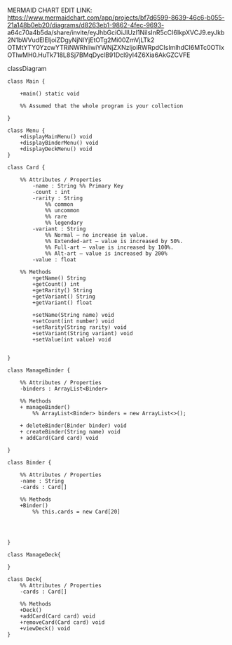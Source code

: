 MERMAID CHART EDIT LINK: 
https://www.mermaidchart.com/app/projects/bf7d6599-8639-46c6-b055-21a148b0eb20/diagrams/d8263eb1-9862-4fec-9693-
a64c70a4b5da/share/invite/eyJhbGciOiJIUzI1NiIsInR5cCI6IkpXVCJ9.eyJkb2N1bWVudElEIjoiZDgyNjNlYjEtOTg2Mi00ZmVjLTk2
OTMtYTY0YzcwYTRiNWRhIiwiYWNjZXNzIjoiRWRpdCIsImlhdCI6MTc0OTIxOTIwMH0.HuTk718L8Sj7BMqDyclB91Dcl9yI4Z6Xia6AkGZCVFE

classDiagram

    class Main {

        +main() static void

        %% Assumed that the whole program is your collection

    }
    
    class Menu {
        +displayMainMenu() void
        +displayBinderMenu() void
        +displayDeckMenu() void
    }

    class Card {

        %% Attributes / Properties
            -name : String %% Primary Key
            -count : int
            -rarity : String
                %% common
                %% uncommon
                %% rare
                %% legendary
            -variant : String
                %% Normal – no increase in value.
                %% Extended-art – value is increased by 50%.
                %% Full-art – value is increased by 100%.
                %% Alt-art – value is increased by 200%
            -value : float
        
        %% Methods
            +getName() String
            +getCount() int
            +getRarity() String
            +getVariant() String
            +getVariant() float

            +setName(String name) void
            +setCount(int number) void 
            +setRarity(String rarity) void
            +setVariant(String variant) void
            +setValue(int value) void


    }

    class ManageBinder {
        
        %% Attributes / Properties
        -binders : ArrayList<Binder>

        %% Methods
        + manageBinder()
            %% ArrayList<Binder> binders = new ArrayList<>(); 

        + deleteBinder(Binder binder) void
        + createBinder(String name) void
        + addCard(Card card) void
       
    }

    class Binder {

        %% Attributes / Properties
        -name : String
        -cards : Card[]

        %% Methods
        +Binder()
            %% this.cards = new Card[20]
        
        


    }

    class ManageDeck{
        
    }

    class Deck{
        %% Attributes / Properties
        -cards : Card[]
        
        %% Methods
        +Deck()
        +addCard(Card card) void
        +removeCard(Card card) void
        +viewDeck() void
    }

